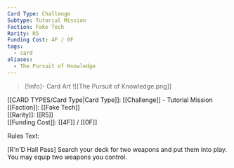 ```yaml
---
Card Type: Challenge
Subtype: Tutorial Mission
Faction: Fake Tech
Rarity: R5
Funding Cost: 4F / 0F
tags:
  - card
aliases:
  - The Pursuit of Knowledge
---
```

> [!info]- Card Art
> ![[The Pursuit of Knowledge.png]]

[[CARD TYPES/Card Type|Card Type]]: [[Challenge]] - Tutorial Mission  
[[Faction]]: [[Fake Tech]]  
[[Rarity]]: [[R5]]  
[[Funding Cost]]: [[4F]] / [[0F]]  

Rules Text:  

[R'n'D Hall Pass] Search your deck for two weapons and put them into play. You may equip two weapons you control.  